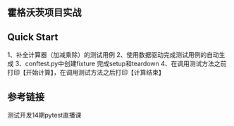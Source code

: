 
## 霍格沃茨项目实战


## Quick Start

1、补全计算器（加减乘除）的测试用例 
2、使用数据驱动完成测试用例的自动生成 
3、conftest.py中创建fixture 完成setup和teardown 
4、在调用测试方法之前打印【开始计算】，在调用测试方法之后打印【计算结束】


## 参考链接

测试开发14期pytest直播课
